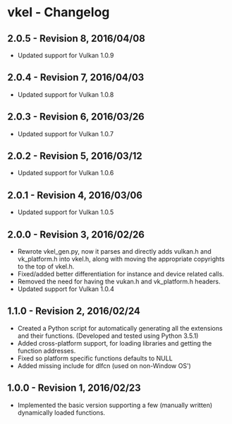 
# vkel - Changelog

## 2.0.5 - Revision 8, 2016/04/08
- Updated support for Vulkan 1.0.9

## 2.0.4 - Revision 7, 2016/04/03
- Updated support for Vulkan 1.0.8

## 2.0.3 - Revision 6, 2016/03/26
- Updated support for Vulkan 1.0.7

## 2.0.2 - Revision 5, 2016/03/12
- Updated support for Vulkan 1.0.6

## 2.0.1 - Revision 4, 2016/03/06
- Updated support for Vulkan 1.0.5

## 2.0.0 - Revision 3, 2016/02/26
- Rewrote vkel_gen.py, now it parses and directly adds vulkan.h and vk_platform.h into vkel.h,
along with moving the appropriate copyrights to the top of vkel.h.
- Fixed/added better differentiation for instance and device related calls.
- Removed the need for having the vukan.h and vk_platform.h headers.
- Updated support for Vulkan 1.0.4

## 1.1.0 - Revision 2, 2016/02/24
- Created a Python script for automatically generating all the extensions and their functions. (Developed and tested using Python 3.5.1)
- Added cross-platform support, for loading libraries and getting the function addresses.
- Fixed so platform specific functions defaults to NULL
- Added missing include for dlfcn (used on non-Window OS')

## 1.0.0 - Revision 1, 2016/02/23
- Implemented the basic version supporting a few (manually written) dynamically loaded functions.
